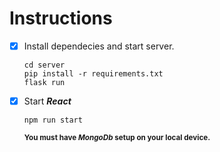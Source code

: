 # Instructions

- [x] Install dependecies and start server.

  ```
  cd server
  pip install -r requirements.txt
  flask run
  ```
  
- [x] Start <strong><em>React</em></strong>

  ```
  npm run start
  ```
  <strong><sub>You must have <em>MongoDb</em> setup on your local device.</sub></strong>
  
  

